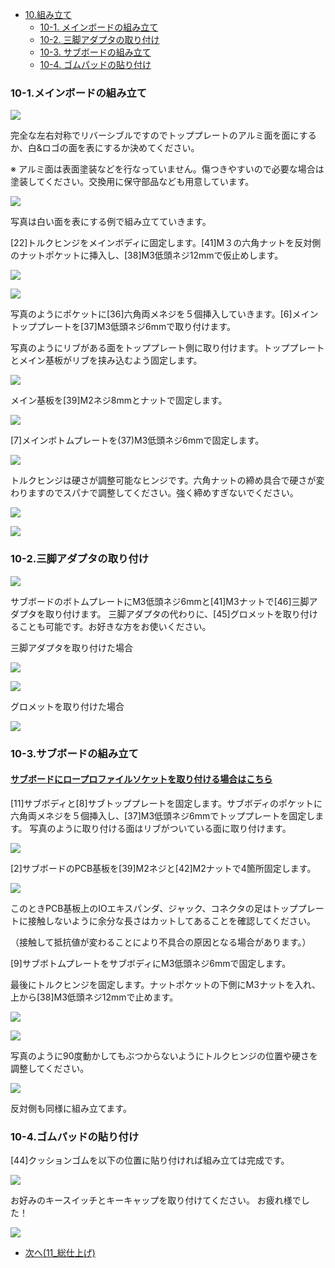 <!-- ### Monkeypad Build Guide Top Page is here [English](01_build_guide.md)  -->

  - [10.組み立て](10_組み立て.md)
    - [10-1. メインボードの組み立て](#10-1メインボードの組み立て)
    - [10-2. 三脚アダプタの取り付け](#10-2三脚アダプタの取り付け)
    - [10-3. サブボードの組み立て](#10-3サブボードの組み立て)
    - [10-4. ゴムパッドの貼り付け](#10-4ゴムパッドの貼り付け)

### 10-1.メインボードの組み立て

![](../images/10/monkeypad_10_01.jpeg)

完全な左右対称でリバーシブルですのでトッププレートのアルミ面を面にするか、白&ロゴの面を表にするか決めてください。

※ アルミ面は表面塗装などを行なっていません。傷つきやすいので必要な場合は塗装してください。交換用に保守部品なども用意しています。

![](../images/10/monkeypad_10_02.jpeg)

写真は白い面を表にする例で組み立てていきます。

[22]トルクヒンジをメインボディに固定します。[41]M３の六角ナットを反対側のナットポケットに挿入し、[38]M3低頭ネジ12mmで仮止めします。

![](../images/10/monkeypad_10_03.jpeg)

![](../images/10/monkeypad_10_04.jpeg)


写真のようにポケットに[36]六角両メネジを５個挿入していきます。[6]メイントッププレートを[37]M3低頭ネジ6mmで取り付けます。

写真のようにリブがある面をトッププレート側に取り付けます。トッププレートとメイン基板がリブを挟み込むよう固定します。

![](../images/10/monkeypad_10_05.jpeg)

メイン基板を[39]M2ネジ8mmとナットで固定します。

![](../images/10/monkeypad_10_06.jpeg)

[7]メインボトムプレートを(37)M3低頭ネジ6mmで固定します。

![](../images/10/monkeypad_10_07.jpeg)

トルクヒンジは硬さが調整可能なヒンジです。六角ナットの締め具合で硬さが変わりますのでスパナで調整してください。強く締めすぎないでください。

![](../images/10/monkeypad_10_08.jpeg)

![](../images/10/monkeypad_10_08.jpeg)

### 10-2.三脚アダプタの取り付け

![](../images/10/monkeypad_10_10.jpeg)

サブボードのボトムプレートにM3低頭ネジ6mmと[41]M3ナットで[46]三脚アダプタを取り付けます。
三脚アダプタの代わりに、[45]グロメットを取り付けることも可能です。お好きな方をお使いください。

三脚アダプタを取り付けた場合

![](../images/10/monkeypad_10_11.jpeg)

![](../images/10/monkeypad_10_12.jpeg)

グロメットを取り付けた場合

![](../images/10/monkeypad_10_13.jpeg)

### 10-3.サブボードの組み立て

#### [サブボードにロープロファイルソケットを取り付ける場合はこちら](../low_profile/10_組み立て_ロープロ.md)

[11]サブボディと[8]サブトッププレートを固定します。サブボディのポケットに六角両メネジを５個挿入し、[37]M3低頭ネジ6mmでトッププレートを固定します。
写真のように取り付ける面はリブがついている面に取り付けます。

![](../images/10/monkeypad_10_14.jpeg)

[2]サブボードのPCB基板を[39]M2ネジと[42]M2ナットで4箇所固定します。

![](../images/10/monkeypad_10_15.jpeg)

このときPCB基板上のIOエキスパンダ、ジャック、コネクタの足はトッププレートに接触しないように余分な長さはカットしてあることを確認してください。

（接触して抵抗値が変わることにより不具合の原因となる場合があります。）

[9]サブボトムプレートをサブボディにM3低頭ネジ6mmで固定します。

最後にトルクヒンジを固定します。ナットポケットの下側にM3ナットを入れ、上から[38]M3低頭ネジ12mmで止めます。

![](../images/10/monkeypad_10_16.jpeg)

![](../images/10/monkeypad_10_17.jpeg)

写真のように90度動かしてもぶつからないようにトルクヒンジの位置や硬さを調整してください。

![](../images/10/monkeypad_10_18.jpeg)

反対側も同様に組み立てます。

### 10-4.ゴムパッドの貼り付け

[44]クッションゴムを以下の位置に貼り付ければ組み立ては完成です。

![](../images/10/monkeypad_10_19.jpeg)

お好みのキースイッチとキーキャップを取り付けてください。
お疲れ様でした！

![](../images/10/monkeypad_10_20.jpeg)

  - [次へ(11_総仕上げ)](11_完成.md)